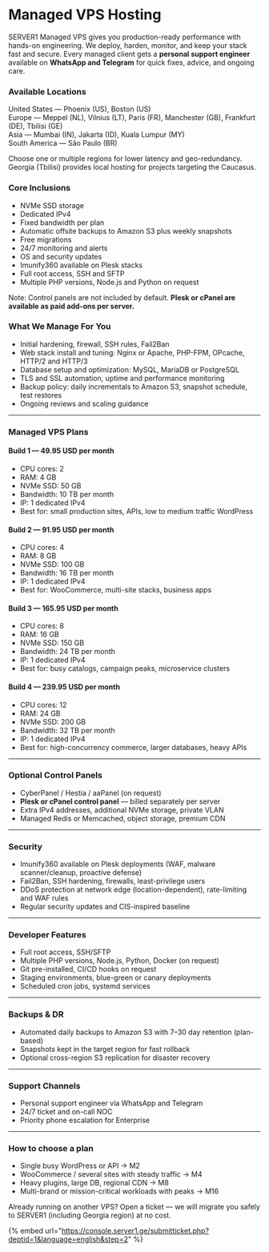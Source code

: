 # Managed VPS Hosting

SERVER1 Managed VPS gives you production-ready performance with hands-on engineering. We deploy, harden, monitor, and keep your stack fast and secure. Every managed client gets a **personal support engineer** available on **WhatsApp and Telegram** for quick fixes, advice, and ongoing care.

### Available Locations

United States — Phoenix (US), Boston (US)\
Europe — Meppel (NL), Vilnius (LT), Paris (FR), Manchester (GB), Frankfurt (DE), Tbilisi (GE)\
Asia — Mumbai (IN), Jakarta (ID), Kuala Lumpur (MY)\
South America — São Paulo (BR)

Choose one or multiple regions for lower latency and geo-redundancy. Georgia (Tbilisi) provides local hosting for projects targeting the Caucasus.

### Core Inclusions

* NVMe SSD storage
* Dedicated IPv4
* Fixed bandwidth per plan
* Automatic offsite backups to Amazon S3 plus weekly snapshots
* Free migrations
* 24/7 monitoring and alerts
* OS and security updates
* Imunify360 available on Plesk stacks
* Full root access, SSH and SFTP
* Multiple PHP versions, Node.js and Python on request

Note: Control panels are not included by default. **Plesk or cPanel are available as paid add-ons per server.**

### What We Manage For You

* Initial hardening, firewall, SSH rules, Fail2Ban
* Web stack install and tuning: Nginx or Apache, PHP-FPM, OPcache, HTTP/2 and HTTP/3
* Database setup and optimization: MySQL, MariaDB or PostgreSQL
* TLS and SSL automation, uptime and performance monitoring
* Backup policy: daily incrementals to Amazon S3, snapshot schedule, test restores
* Ongoing reviews and scaling guidance

***

### Managed VPS Plans

#### Build 1 — 49.95 USD per month

* CPU cores: 2
* RAM: 4 GB
* NVMe SSD: 50 GB
* Bandwidth: 10 TB per month
* IP: 1 dedicated IPv4
* Best for: small production sites, APIs, low to medium traffic WordPress

#### Build 2 — 91.95 USD per month

* CPU cores: 4
* RAM: 8 GB
* NVMe SSD: 100 GB
* Bandwidth: 16 TB per month
* IP: 1 dedicated IPv4
* Best for: WooCommerce, multi-site stacks, business apps

#### Build 3 — 165.95 USD per month

* CPU cores: 8
* RAM: 16 GB
* NVMe SSD: 150 GB
* Bandwidth: 24 TB per month
* IP: 1 dedicated IPv4
* Best for: busy catalogs, campaign peaks, microservice clusters

#### Build 4 — 239.95 USD per month

* CPU cores: 12
* RAM: 24 GB
* NVMe SSD: 200 GB
* Bandwidth: 32 TB per month
* IP: 1 dedicated IPv4
* Best for: high-concurrency commerce, larger databases, heavy APIs

***

### Optional Control Panels

* CyberPanel / Hestia / aaPanel (on request)
* **Plesk or cPanel control panel** — billed separately per server
* Extra IPv4 addresses, additional NVMe storage, private VLAN
* Managed Redis or Memcached, object storage, premium CDN

***

### Security

* Imunify360 available on Plesk deployments (WAF, malware scanner/cleanup, proactive defense)
* Fail2Ban, SSH hardening, firewalls, least-privilege users
* DDoS protection at network edge (location-dependent), rate-limiting and WAF rules
* Regular security updates and CIS-inspired baseline

***

### Developer Features

* Full root access, SSH/SFTP
* Multiple PHP versions, Node.js, Python, Docker (on request)
* Git pre-installed, CI/CD hooks on request
* Staging environments, blue-green or canary deployments
* Scheduled cron jobs, systemd services

***

### Backups & DR

* Automated daily backups to Amazon S3 with 7–30 day retention (plan-based)
* Snapshots kept in the target region for fast rollback
* Optional cross-region S3 replication for disaster recovery

***

### Support Channels

* Personal support engineer via WhatsApp and Telegram
* 24/7 ticket and on-call NOC
* Priority phone escalation for Enterprise

***

### How to choose a plan

* Single busy WordPress or API → M2
* WooCommerce / several sites with steady traffic → M4
* Heavy plugins, large DB, regional CDN → M8
* Multi-brand or mission-critical workloads with peaks → M16

Already running on another VPS? Open a ticket — we will migrate you safely to SERVER1 (including Georgia region) at no cost.

{% embed url="https://console.server1.ge/submitticket.php?deptid=1&language=english&step=2" %}
